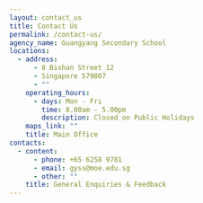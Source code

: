 ```yaml
---
layout: contact_us
title: Contact Us
permalink: /contact-us/
agency_name: Guangyang Secondary School
locations:
  - address:
      - 8 Bishan Street 12
      - Singapore 579807
      - ""
    operating_hours:
      - days: Mon - Fri
        time: 8.00am - 5.00pm
        description: Closed on Public Holidays
    maps_link: ""
    title: Main Office
contacts:
  - content:
      - phone: +65 6258 9781
      - email: gyss@moe.edu.sg
      - other: ""
    title: General Enquiries & Feedback
---
```

